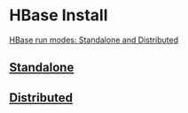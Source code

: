 
# HBase Install

[HBase run modes: Standalone and Distributed](http://svn.apache.org/repos/asf/hbase/hbase.apache.org/trunk/0.94/book/standalone_dist.html)

## [Standalone](./standalone.md)

## [Distributed](./distributed.md)

